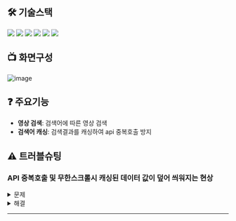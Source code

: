 ## 🛠 기술스택

<img src="https://img.shields.io/badge/HTML5-E34F26?style=for-the-badge&logo=html5&logoColor=white"> <img src="https://img.shields.io/badge/CSS3-1572B6?style=for-the-badge&logo=css3&logoColor=white"> <img src="https://img.shields.io/badge/typescript-3178C6?style=for-the-badge&logo=typescript&logoColor=white"> <img src="https://img.shields.io/badge/React-61DAFB?style=for-the-badge&logo=react&logoColor=white">
<img src="https://img.shields.io/badge/reactquery-3FF4154?style=for-the-badge&logo=react&logoColor=white"> <img src="https://img.shields.io/badge/tailwindcss-06B6D4?style=for-the-badge&logo=tailwindcss&logoColor=white">


## 📺 화면구성   

![image](https://github.com/peeChulchul/my_portfolio/assets/144536397/1665cb21-e2f2-4ac8-9ea5-dfab859c1c5b)


## ❓ 주요기능

- **영상 검색**: 검색어에 따른 영상 검색
- **검색어 캐싱**: 검색결과를 캐싱하여 api 중복호출 방지

## ⚠ 트러블슈팅

### API 중복호출 및 무한스크롤시 캐싱된 데이터 값이 덮어 씌워지는 현상

<details><summary>문제
</summary>
<br/>
무한스크롤 사용으로 인해 검색어에 캐싱된 데이터가 마지막으로 호출한 Page Token의 데이터로 덮어 씌워짐
<br/>
</details>

<details><summary>해결
</summary>
<br/>
page Token도 query Key에 추가하여 첫페이지를 우선 보여주고 스크롤을 내렸을때 이미 캐싱된 page Token일 경우 로딩없이 바로 추가 페이지를 보여줄 수 있게되었습니다.
<br/>
</details>

---


